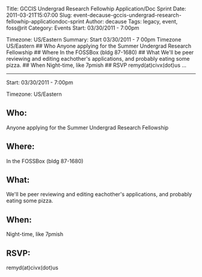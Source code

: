 Title: GCCIS Undergrad Research Fellowhip Application/Doc Sprint
Date: 2011-03-21T15:07:00
Slug: event-decause-gccis-undergrad-research-fellowhip-applicationdoc-sprint
Author: decause
Tags: legacy, event, foss@rit
Category: Events
Start: 03/30/2011 - 7:00pm

Timezone: US/Eastern
Summary: Start  03/30/2011 - 7 00pm  Timezone  US/Eastern  ## Who   Anyone applying for the Summer Undergrad Research Fellowship  ## Where   In the FOSSBox (bldg 87-1680)  ## What   We'll be peer reviewing and editing eachother's applications, and probably eating some pizza.  ## When   Night-time, like 7pmish  ## RSVP   remyd(at)civx(dot)us   ... 

---
Start: 03/30/2011 - 7:00pm

Timezone: US/Eastern

## Who:

Anyone applying for the Summer Undergrad Research Fellowship

## Where:

In the FOSSBox (bldg 87-1680)

## What:

We'll be peer reviewing and editing eachother's applications, and probably
eating some pizza.

## When:

Night-time, like 7pmish

## RSVP:

remyd(at)civx(dot)us

